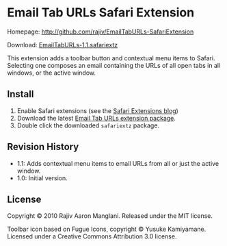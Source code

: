 Email Tab URLs Safari Extension
===============================

Homepage: http://github.com/rajiv/EmailTabURLs-SafariExtension

Download: [EmailTabURLs-1.1.safariextz](http://github.com/downloads/rajiv/EmailTabURLs-SafariExtension/EmailTabURLs-1.1.safariextz)

This extension adds a toolbar button and contextual menu items to Safari. Selecting one composes an email containing the URLs of all open tabs in all windows, or the active window.


Install
-------

1. Enable Safari extensions (see the [Safari Extensions blog](http://safariextensions.tumblr.com/post/680219521/post-how-to-enable-extensions-06-09-10))
2. Download the latest [Email Tab URLs extension package](http://github.com/rajiv/EmailTabURLs-SafariExtension/downloads).
3. Double click the downloaded `safariextz` package.


Revision History
----------------

 * 1.1: Adds contextual menu items to email URLs from all or just the active window.
 * 1.0: Initial version.


License
-------

Copyright © 2010 Rajiv Aaron Manglani. Released under the MIT license.


Toolbar icon based on Fugue Icons, copyright © Yusuke Kamiyamane. Licensed under a Creative Commons Attribution 3.0 license.
